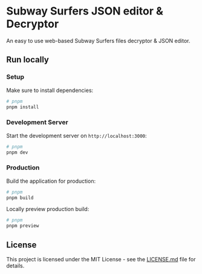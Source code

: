 # Subway Surfers JSON editor & Decryptor

An easy to use web-based Subway Surfers files decryptor & JSON editor.

## Run locally

### Setup

Make sure to install dependencies:

```bash
# pnpm
pnpm install
```

### Development Server

Start the development server on `http://localhost:3000`:

```bash
# pnpm
pnpm dev
```

### Production

Build the application for production:

```bash
# pnpm
pnpm build

```

Locally preview production build:

```bash
# pnpm
pnpm preview

```

## License

This project is licensed under the MIT License - see the [LICENSE.md](/LICENSE.md) file for details.

